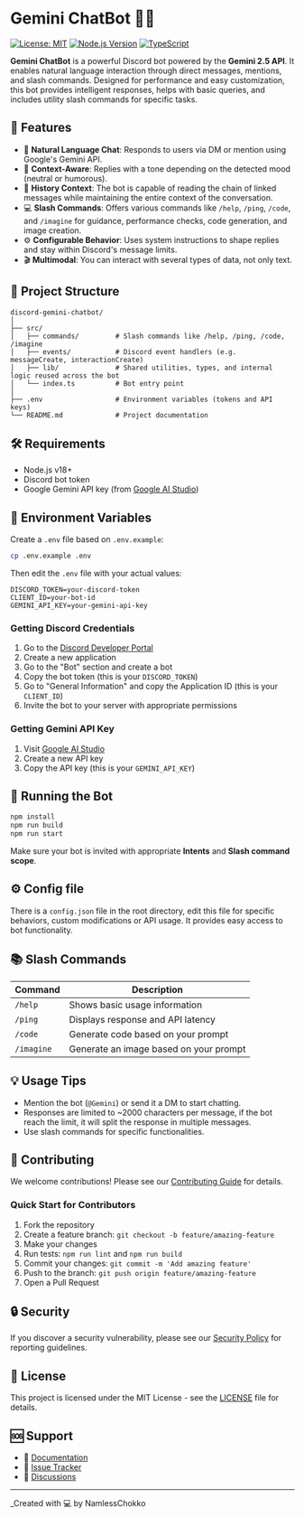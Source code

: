 # Gemini ChatBot 🤖✨

[![License: MIT](https://img.shields.io/badge/License-MIT-yellow.svg)](https://opensource.org/licenses/MIT)
[![Node.js Version](https://img.shields.io/badge/node-%3E%3D18.0.0-brightgreen.svg)](https://nodejs.org/)
[![TypeScript](https://img.shields.io/badge/TypeScript-5.8-blue.svg)](https://www.typescriptlang.org/)

**Gemini ChatBot** is a powerful Discord bot powered by the **Gemini 2.5 API**. It enables natural language interaction through direct messages, mentions, and slash commands. Designed for performance and easy customization, this bot provides intelligent responses, helps with basic queries, and includes utility slash commands for specific tasks.

## 📌 Features

- 💬 **Natural Language Chat**: Responds to users via DM or mention using Google's Gemini API.
- 🧠 **Context-Aware**: Replies with a tone depending on the detected mood (neutral or humorous).
- 📖 **History Context**: The bot is capable of reading the chain of linked messages while maintaining the entire context of the conversation.
- 💻 **Slash Commands**: Offers various commands like `/help`, `/ping`, `/code`, and `/imagine` for guidance, performance checks, code generation, and image creation.
- ⚙️ **Configurable Behavior**: Uses system instructions to shape replies and stay within Discord's message limits.
- 🎬 **Multimodal**: You can interact with several types of data, not only text.

## 📁 Project Structure

```
discord-gemini-chatbot/
│
├── src/
│   ├── commands/         # Slash commands like /help, /ping, /code, /imagine
│   ├── events/           # Discord event handlers (e.g. messageCreate, interactionCreate)
│   ├── lib/              # Shared utilities, types, and internal logic reused across the bot
│   └── index.ts          # Bot entry point
│
├── .env                  # Environment variables (tokens and API keys)
└── README.md             # Project documentation

```

## 🛠️ Requirements

- Node.js v18+
- Discord bot token
- Google Gemini API key (from [Google AI Studio](https://aistudio.google.com/app/apikey))

## 🔧 Environment Variables

Create a `.env` file based on `.env.example`:

```bash
cp .env.example .env
```

Then edit the `.env` file with your actual values:

```env
DISCORD_TOKEN=your-discord-token
CLIENT_ID=your-bot-id
GEMINI_API_KEY=your-gemini-api-key
```

### Getting Discord Credentials

1. Go to the [Discord Developer Portal](https://discord.com/developers/applications)
2. Create a new application
3. Go to the "Bot" section and create a bot
4. Copy the bot token (this is your `DISCORD_TOKEN`)
5. Go to "General Information" and copy the Application ID (this is your `CLIENT_ID`)
6. Invite the bot to your server with appropriate permissions

### Getting Gemini API Key

1. Visit [Google AI Studio](https://aistudio.google.com/app/apikey)
2. Create a new API key
3. Copy the API key (this is your `GEMINI_API_KEY`)

## 🚀 Running the Bot

```bash
npm install
npm run build
npm run start
```

Make sure your bot is invited with appropriate **Intents** and **Slash command scope**.

## ⚙️ Config file

There is a `config.json` file in the root directory, edit this file for specific behaviors, custom modifications or API usage. It provides easy access to bot functionality.

## 📚 Slash Commands

| Command    | Description                            |
| ---------- | -------------------------------------- |
| `/help`    | Shows basic usage information          |
| `/ping`    | Displays response and API latency      |
| `/code`    | Generate code based on your prompt     |
| `/imagine` | Generate an image based on your prompt |

## 💡 Usage Tips

- Mention the bot (`@Gemini`) or send it a DM to start chatting.
- Responses are limited to \~2000 characters per message, if the bot reach the limit, it will split the response in multiple messages.
- Use slash commands for specific functionalities.

## 🤝 Contributing

We welcome contributions! Please see our [Contributing Guide](CONTRIBUTING.md) for details.

### Quick Start for Contributors

1. Fork the repository
2. Create a feature branch: `git checkout -b feature/amazing-feature`
3. Make your changes
4. Run tests: `npm run lint` and `npm run build`
5. Commit your changes: `git commit -m 'Add amazing feature'`
6. Push to the branch: `git push origin feature/amazing-feature`
7. Open a Pull Request

## 🔒 Security

If you discover a security vulnerability, please see our [Security Policy](SECURITY.md) for reporting guidelines.

## 📄 License

This project is licensed under the MIT License - see the [LICENSE](LICENSE) file for details.

## 🆘 Support

- 📖 [Documentation](README.md)
- 🐛 [Issue Tracker](https://github.com/NamlessChokko/discord-gemini-chatbot/issues)
- 💬 [Discussions](https://github.com/NamlessChokko/discord-gemini-chatbot/discussions)

---

\_Created with 💻 by NamlessChokko
